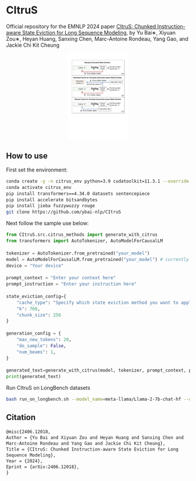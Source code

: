 # CItruS
Official repository for the EMNLP 2024 paper [CItruS: Chunked Instruction-aware State Eviction for Long Sequence Modeling](https://arxiv.org/abs/2406.12018), by Yu Bai∗, Xiyuan Zou∗, Heyan Huang, Sanxing Chen, Marc-Antoine Rondeau, Yang Gao, and Jackie Chi Kit Cheung

<p align="center">
  <img src="figure_5.png" width="33%" height="33%">
</p>

## How to use
First set the environment:
```bash
conda create -y -n citrus_env python=3.9 cudatoolkit=11.3.1 --override-channels -c conda-forge -c nvidia
conda activate citrus_env
pip install transformers==4.34.0 datasets sentencepiece
pip install accelerate bitsandbytes
pip install jieba fuzzywuzzy rouge
git clone https://github.com/ybai-nlp/CItruS
```

Next follow the sample use below:
```python
from CItruS.src.citrus_methods import generate_with_citrus
from transformers import AutoTokenizer, AutoModelForCausalLM

tokenizer = AutoTokenizer.from_pretrained("your_model")
model = AutoModelForCausalLM.from_pretrained("your_model") # currently support Llama2, Llama3 and Mistral
device = "Your device"

prompt_context = "Enter your context here"
prompt_instruction = "Enter your instruction here"

state_eviction_config={
    "cache_type": "Specify which state eviction method you want to apply during prefilling", # support standard, instruction_aware_single, instruction_aware_dual
    "k": 768, 
    "chunk_size": 256
}

generation_config = {
    "max_new_tokens": 20,
    "do_sample": False,
    "num_beams": 1,
}

generated_text=generate_with_citrus(model, tokenizer, prompt_context, prompt_instruction, device, state_eviction_config, generation_config)
print(generated_text)
```

Run CItruS on LongBench datasets
```bash
bash run_on_longbench.sh --model_name=meta-llama/Llama-2-7b-chat-hf --dataset_name=qasper --cache_type=instruction_aware_single --chunk_size=256  --k=768 
```

## Citation
```
@misc{2406.12018,
Author = {Yu Bai and Xiyuan Zou and Heyan Huang and Sanxing Chen and Marc-Antoine Rondeau and Yang Gao and Jackie Chi Kit Cheung},
Title = {CItruS: Chunked Instruction-aware State Eviction for Long Sequence Modeling},
Year = {2024},
Eprint = {arXiv:2406.12018},
}
```
